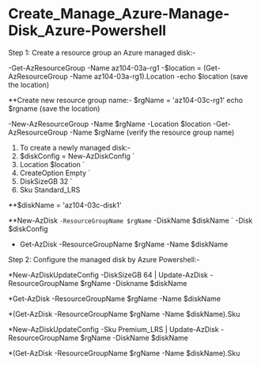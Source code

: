 # Create_Manage_Azure-Manage-Disk_Azure-Powershell

Step 1: Create a resource group an Azure managed disk:-

-Get-AzResourceGroup -Name az104-03a-rg1
-$location = (Get-AzResourceGroup -Name az104-03a-rg1).Location
-echo $location (save the location)

**Create new resource group name:-
  $rgName = 'az104-03c-rg1'
  echo $rgname (save the location)

-New-AzResourceGroup -Name $rgName -Location $location
-Get-AzResourceGroup -Name $rgName (verify the resource group name)

1) To create a newly managed disk:-
2) $diskConfig = New-AzDiskConfig `
3) Location $location `
4) CreateOption Empty `
5) DiskSizeGB 32 `
6) Sku Standard_LRS

**$diskName = 'az104-03c-disk1'

**New-AzDisk `
 -ResourceGroupName $rgName `
 -DiskName $diskName `
 -Disk $diskConfig

- Get-AzDisk -ResourceGroupName $rgName -Name $diskName


Step 2: Configure the managed disk by Azure Powershell:-

*New-AzDiskUpdateConfig -DiskSizeGB 64 | Update-AzDisk -ResourceGroupName $rgName -Diskname $diskName

*Get-AzDisk -ResourceGroupName $rgName -Name $diskName

*(Get-AzDisk -ResourceGroupName $rgName -Name $diskName).Sku

*New-AzDiskUpdateConfig -Sku Premium_LRS | Update-AzDisk -ResourceGroupName $rgName -DiskName $diskName

*(Get-AzDisk -ResourceGroupName $rgName -Name $diskName).Sku



